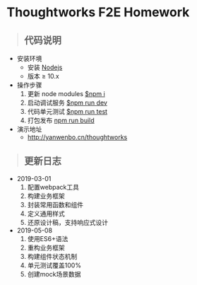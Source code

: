 <!-- ## You can run a static html file directly in dist or perform the following steps:
## 1. Install Nodejs LTS version.
## 2. Execute the "npm i" command to update node modules.
## 3. Execute the "npm run dev" command to run the development programe.
## 4. Execute the "npm run build" command if you want to build a product version. -->

# Thoughtworks F2E Homework
> ## 代码说明
* 安装环境
    * 安装 [Nodejs](https://nodejs.org/)
    * 版本 ≥ 10.x 
* 操作步骤
    1. 更新 node modules [$npm i]()
    2. 启动调试服务 [$npm run dev]()
    3. 代码单元测试 [$npm run test]()
    4. 打包发布 [npm run build]()
* 演示地址
    * http://yanwenbo.cn/thoughtworks
> ## 更新日志
* 2019-03-01
    1. 配置webpack工具
    2. 构建业务框架
    3. 封装常用函数和组件
    4. 定义通用样式
    5. 还原设计稿，支持响应式设计
* 2019-05-08
    1. 使用ES6+语法
    2. 重构业务框架
    3. 构建组件状态机制
    4. 单元测试覆盖100%
    5. 创建mock场景数据 

